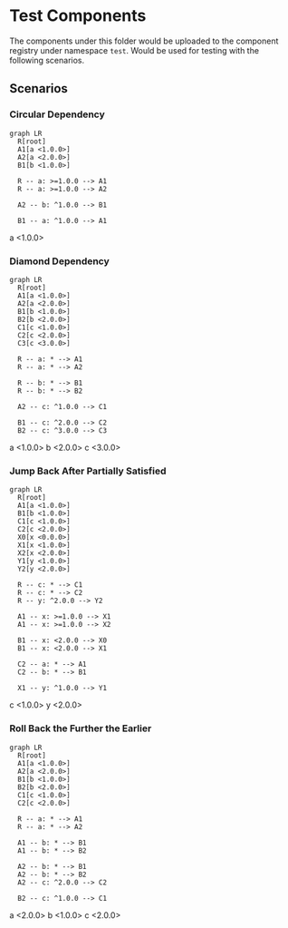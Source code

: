 # Test Components

The components under this folder would be uploaded to the component registry under namespace `test`. Would be used
for testing with the following scenarios.

## Scenarios

### Circular Dependency

```mermaid
graph LR
  R[root]
  A1[a <1.0.0>]
  A2[a <2.0.0>]
  B1[b <1.0.0>]

  R -- a: >=1.0.0 --> A1
  R -- a: >=1.0.0 --> A2

  A2 -- b: ^1.0.0 --> B1

  B1 -- a: ^1.0.0 --> A1
```

a <1.0.0>

### Diamond Dependency

```mermaid
graph LR
  R[root]
  A1[a <1.0.0>]
  A2[a <2.0.0>]
  B1[b <1.0.0>]
  B2[b <2.0.0>]
  C1[c <1.0.0>]
  C2[c <2.0.0>]
  C3[c <3.0.0>]

  R -- a: * --> A1
  R -- a: * --> A2

  R -- b: * --> B1
  R -- b: * --> B2

  A2 -- c: ^1.0.0 --> C1

  B1 -- c: ^2.0.0 --> C2
  B2 -- c: ^3.0.0 --> C3
```

a <1.0.0> b <2.0.0> c <3.0.0>

### Jump Back After Partially Satisfied

```mermaid
graph LR
  R[root]
  A1[a <1.0.0>]
  B1[b <1.0.0>]
  C1[c <1.0.0>]
  C2[c <2.0.0>]
  X0[x <0.0.0>]
  X1[x <1.0.0>]
  X2[x <2.0.0>]
  Y1[y <1.0.0>]
  Y2[y <2.0.0>]

  R -- c: * --> C1
  R -- c: * --> C2
  R -- y: ^2.0.0 --> Y2

  A1 -- x: >=1.0.0 --> X1
  A1 -- x: >=1.0.0 --> X2

  B1 -- x: <2.0.0 --> X0
  B1 -- x: <2.0.0 --> X1

  C2 -- a: * --> A1
  C2 -- b: * --> B1

  X1 -- y: ^1.0.0 --> Y1
```

c <1.0.0> y <2.0.0>

### Roll Back the Further the Earlier

```mermaid
graph LR
  R[root]
  A1[a <1.0.0>]
  A2[a <2.0.0>]
  B1[b <1.0.0>]
  B2[b <2.0.0>]
  C1[c <1.0.0>]
  C2[c <2.0.0>]

  R -- a: * --> A1
  R -- a: * --> A2

  A1 -- b: * --> B1
  A1 -- b: * --> B2

  A2 -- b: * --> B1
  A2 -- b: * --> B2
  A2 -- c: ^2.0.0 --> C2

  B2 -- c: ^1.0.0 --> C1
```

a <2.0.0> b <1.0.0> c <2.0.0>
